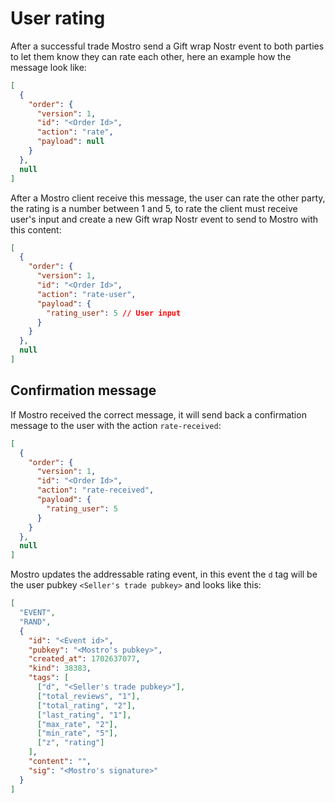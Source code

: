 # User rating

After a successful trade Mostro send a Gift wrap Nostr event to both parties to let them know they can rate each other, here an example how the message look like:

```json
[
  {
    "order": {
      "version": 1,
      "id": "<Order Id>",
      "action": "rate",
      "payload": null
    }
  },
  null
]
```

After a Mostro client receive this message, the user can rate the other party, the rating is a number between 1 and 5, to rate the client must receive user's input and create a new Gift wrap Nostr event to send to Mostro with this content:

```json
[
  {
    "order": {
      "version": 1,
      "id": "<Order Id>",
      "action": "rate-user",
      "payload": {
        "rating_user": 5 // User input
      }
    }
  },
  null
]
```

## Confirmation message

If Mostro received the correct message, it will send back a confirmation message to the user with the action `rate-received`:

```json
[
  {
    "order": {
      "version": 1,
      "id": "<Order Id>",
      "action": "rate-received",
      "payload": {
        "rating_user": 5
      }
    }
  },
  null
]
```

Mostro updates the addressable rating event, in this event the `d` tag will be the user pubkey `<Seller's trade pubkey>` and looks like this:

```json
[
  "EVENT",
  "RAND",
  {
    "id": "<Event id>",
    "pubkey": "<Mostro's pubkey>",
    "created_at": 1702637077,
    "kind": 38383,
    "tags": [
      ["d", "<Seller's trade pubkey>"],
      ["total_reviews", "1"],
      ["total_rating", "2"],
      ["last_rating", "1"],
      ["max_rate", "2"],
      ["min_rate", "5"],
      ["z", "rating"]
    ],
    "content": "",
    "sig": "<Mostro's signature>"
  }
]
```
